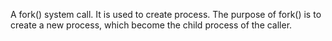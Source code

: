 A fork() system call. It is used to create process. The purpose of fork() is to create a new process, which become the child process of the caller.

